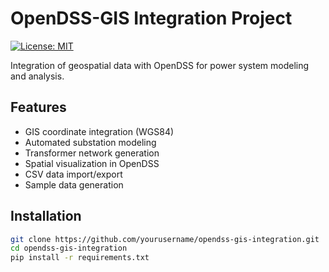 # OpenDSS-GIS Integration Project

[![License: MIT](https://img.shields.io/badge/License-MIT-yellow.svg)](https://opensource.org/licenses/MIT)

Integration of geospatial data with OpenDSS for power system modeling and analysis.

## Features

- GIS coordinate integration (WGS84)
- Automated substation modeling
- Transformer network generation
- Spatial visualization in OpenDSS
- CSV data import/export
- Sample data generation

## Installation

```bash
git clone https://github.com/yourusername/opendss-gis-integration.git
cd opendss-gis-integration
pip install -r requirements.txt
```
